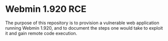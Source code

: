# Webmin 1.920 RCE

The purpose of this repository is to provision a vulnerable web application running Webmin 1.920, and to document the steps one would take to exploit it and gain remote code execution.
